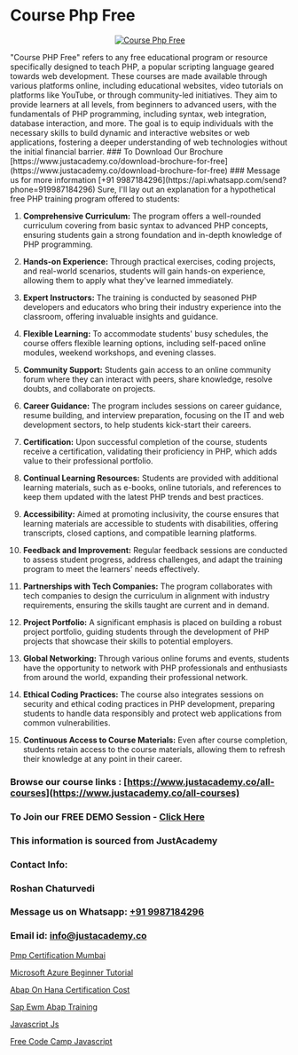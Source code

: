 # Course Php Free

<p align="center">
  <a href="https://justacademy.co/course-detail/php-training">
    <img src="https://justacademy.co/storage2/course_image/1676637155_course_image.webp" alt="Course Php Free">
  </a>
</p>
"Course PHP Free" refers to any free educational program or resource specifically designed to teach PHP, a popular scripting language geared towards web development. These courses are made available through various platforms online, including educational websites, video tutorials on platforms like YouTube, or through community-led initiatives. They aim to provide learners at all levels, from beginners to advanced users, with the fundamentals of PHP programming, including syntax, web integration, database interaction, and more. The goal is to equip individuals with the necessary skills to build dynamic and interactive websites or web applications, fostering a deeper understanding of web technologies without the initial financial barrier.
### To Download Our Brochure [https://www.justacademy.co/download-brochure-for-free](https://www.justacademy.co/download-brochure-for-free)
### Message us for more information [+91 9987184296](https://api.whatsapp.com/send?phone=919987184296)
Sure, I'll lay out an explanation for a hypothetical free PHP training program offered to students:

1) **Comprehensive Curriculum:** The program offers a well-rounded curriculum covering from basic syntax to advanced PHP concepts, ensuring students gain a strong foundation and in-depth knowledge of PHP programming.

2) **Hands-on Experience:** Through practical exercises, coding projects, and real-world scenarios, students will gain hands-on experience, allowing them to apply what they've learned immediately.

3) **Expert Instructors:** The training is conducted by seasoned PHP developers and educators who bring their industry experience into the classroom, offering invaluable insights and guidance.

4) **Flexible Learning:** To accommodate students' busy schedules, the course offers flexible learning options, including self-paced online modules, weekend workshops, and evening classes.

5) **Community Support:** Students gain access to an online community forum where they can interact with peers, share knowledge, resolve doubts, and collaborate on projects.

6) **Career Guidance:** The program includes sessions on career guidance, resume building, and interview preparation, focusing on the IT and web development sectors, to help students kick-start their careers.

7) **Certification:** Upon successful completion of the course, students receive a certification, validating their proficiency in PHP, which adds value to their professional portfolio.

8) **Continual Learning Resources:** Students are provided with additional learning materials, such as e-books, online tutorials, and references to keep them updated with the latest PHP trends and best practices.

9) **Accessibility:** Aimed at promoting inclusivity, the course ensures that learning materials are accessible to students with disabilities, offering transcripts, closed captions, and compatible learning platforms.

10) **Feedback and Improvement:** Regular feedback sessions are conducted to assess student progress, address challenges, and adapt the training program to meet the learners' needs effectively.

11) **Partnerships with Tech Companies:** The program collaborates with tech companies to design the curriculum in alignment with industry requirements, ensuring the skills taught are current and in demand.

12) **Project Portfolio:** A significant emphasis is placed on building a robust project portfolio, guiding students through the development of PHP projects that showcase their skills to potential employers.

13) **Global Networking:** Through various online forums and events, students have the opportunity to network with PHP professionals and enthusiasts from around the world, expanding their professional network.

14) **Ethical Coding Practices:** The course also integrates sessions on security and ethical coding practices in PHP development, preparing students to handle data responsibly and protect web applications from common vulnerabilities.

15) **Continuous Access to Course Materials:** Even after course completion, students retain access to the course materials, allowing them to refresh their knowledge at any point in their career.

### Browse our course links : [https://www.justacademy.co/all-courses](https://www.justacademy.co/all-courses) 
### To Join our FREE DEMO Session - [Click Here](https://www.justacademy.co/register-for-course-demo)


### This information is sourced from JustAcademy
### Contact Info:
### Roshan Chaturvedi
### Message us on Whatsapp: [+91 9987184296](https://api.whatsapp.com/send?phone=919987184296)
### Email id: [info@justacademy.co](mailto:info@justacademy.co)
                
[Pmp Certification Mumbai](https://www.linkedin.com/pulse/pmp-certification-mumbai-justacademy-kolkata-cpbre?trackingId=h5GrMBOWgQIJHCP656J3pw%3D%3D&lipi=urn%3Ali%3Apage%3Ad_flagship3_company_admin%3Bk9oA%2BVOQTPioabiM45wXSA%3D%3D)

[Microsoft Azure Beginner Tutorial](https://www.linkedin.com/pulse/microsoft-azure-beginner-tutorial-justacademy-hyderabad-abyvc?trackingId=ZsqCsijC%2B%2Bows53LRva%2Bbw%3D%3D&lipi=urn%3Ali%3Apage%3Ad_flagship3_company_admin%3BepomL552S36dZH34vwpA2w%3D%3D)

[Abap On Hana Certification Cost](https://medium.com/@roneet705/abap-on-hana-certification-cost-d461d912b7da)

[Sap Ewm Abap Training](https://medium.com/@AkashSingh2052/sap-ewm-abap-training-7b2042b1bd32)

[Javascript Js](https://justacademyin.github.io/justacademy/javascript-js)

[Free Code Camp Javascript](https://justacademyin.github.io/justacademy/free-code-camp-javascript)


